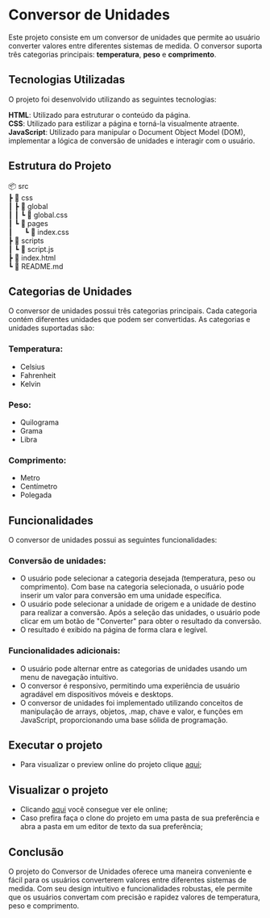 # Conversor de Unidades
Este projeto consiste em um conversor de unidades que permite ao usuário converter valores entre diferentes sistemas de medida. O conversor suporta três categorias principais: **temperatura**, **peso** e **comprimento**.

## Tecnologias Utilizadas
O projeto foi desenvolvido utilizando as seguintes tecnologias:

**HTML**: Utilizado para estruturar o conteúdo da página.  
**CSS**: Utilizado para estilizar a página e torná-la visualmente atraente.  
**JavaScript**: Utilizado para manipular o Document Object Model (DOM), implementar a lógica de conversão de unidades e interagir com o usuário.

## Estrutura do Projeto
📦 src  
 ┣ 📂 css  
 ┃ ┣ 📂 global  
 ┃ ┃ ┗ 📜 global.css  
 ┃ ┗ 📂 pages  
 ┃ &nbsp;&nbsp;&nbsp;&nbsp;&nbsp;┗ 📜 index.css  
 ┣ 📂 scripts  
 ┃ ┗ 📜 script.js  
 ┣ 📜 index.html  
 ┗ 📜 README.md

## Categorias de Unidades
O conversor de unidades possui três categorias principais. Cada categoria contém diferentes unidades que podem ser convertidas. As categorias e unidades suportadas são:

### Temperatura:
- Celsius
- Fahrenheit
- Kelvin
### Peso:
- Quilograma
- Grama
- Libra
### Comprimento:
- Metro
- Centímetro
- Polegada

## Funcionalidades
O conversor de unidades possui as seguintes funcionalidades:

### Conversão de unidades:

- O usuário pode selecionar a categoria desejada (temperatura, peso ou comprimento).
Com base na categoria selecionada, o usuário pode inserir um valor para conversão em uma unidade específica.
- O usuário pode selecionar a unidade de origem e a unidade de destino para realizar a conversão.
Após a seleção das unidades, o usuário pode clicar em um botão de "Converter" para obter o resultado da conversão.
- O resultado é exibido na página de forma clara e legível.

### Funcionalidades adicionais:

- O usuário pode alternar entre as categorias de unidades usando um menu de navegação intuitivo.
- O conversor é responsivo, permitindo uma experiência de usuário agradável em dispositivos móveis e desktops.
- O conversor de unidades foi implementado utilizando conceitos de manipulação de arrays, objetos, .map, chave e valor, e funções em JavaScript, proporcionando uma base sólida de programação.

## Executar o projeto
- Para visualizar o preview online do projeto clique [aqui](https://vimlm.github.io/conversor/);

## Visualizar o projeto
- Clicando [aqui](https://github1s.com/Vimlm/conversor) você consegue ver ele online;
- Caso prefira faça o clone do projeto em uma pasta de sua preferência e abra a pasta em um editor de texto da sua preferência;

## Conclusão
O projeto do Conversor de Unidades oferece uma maneira conveniente e fácil para os usuários converterem valores entre diferentes sistemas de medida. Com seu design intuitivo e funcionalidades robustas, ele permite que os usuários convertam com precisão e rapidez valores de temperatura, peso e comprimento.
